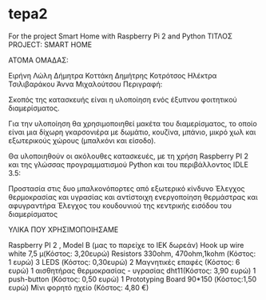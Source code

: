 # tepa2
For the project Smart Home with Raspberry Pi 2 and Python
ΤΙΤΛΟΣ PROJECT: SMART HOME

ΑΤΟΜΑ ΟΜΑΔΑΣ:

Ειρήνη Λώλη
Δήμητρα Κοττάκη
Δημήτρης Κοτρότσος
Ηλέκτρα Τσιλιβαράκου
Άννα Μιχαλούτσου
Περιγραφή:

Σκοπός της κατασκευής είναι η υλοποίηση ενός έξυπνου φοιτητικού διαμερίσματος.

Για την υλοποίηση θα χρησιμοποιηθεί μακέτα του διαμερίσματος, το οποίο είναι μια δίχωρη γκαρσονιέρα με δωμάτιο, κουζίνα, μπάνιο, μικρό χωλ και εξωτερικούς χώρους (μπαλκόνι και είσοδο).

Θα υλοποιηθούν οι ακόλουθες κατασκευές, με τη χρήση Raspberry PI 2 και της γλώσσας προγραμματισμού Python και του περιβάλλοντος IDLE 3.5:

Προστασία στις δυο μπαλκονόπορτες από εξωτερικό κίνδυνο
Έλεγχος θερμοκρασίας και υγρασίας και αντίστοιχη ενεργοποίηση θερμάστρας και αφυγραντήρα
Έλεγχος του κουδουνιού της κεντρικής εισόδου του διαμερίσματος


ΥΛΙΚΑ ΠΟΥ ΧΡΗΣΙΜΟΠΟΙΗΣΑΜΕ

Raspberry PI 2 , Model B (μας το παρείχε το ΙΕΚ δωρεάν)
Hook up wire white 7,5 μ(Κόστος: 3,20ευρώ)
Resistors 330ohm, 470ohm,1kohm (Κόστος: 1 ευρώ)
3 LEDS (Κόστος: 0,30ευρώ)
2 Μαγνητικές επαφές (Κόστος: 6 ευρώ)
1 αισθητήρας θερμοκρασίας - υγρασίας dht11(Κόστος: 3,90 ευρώ)
1 push-button (Κόστος: 0,50 ευρώ)
1 Prototyping Board 90*150 (Κόστος:1,50 ευρώ)
Μίνι φορητό ηχείο (Κόστος: 4,80 €) 
